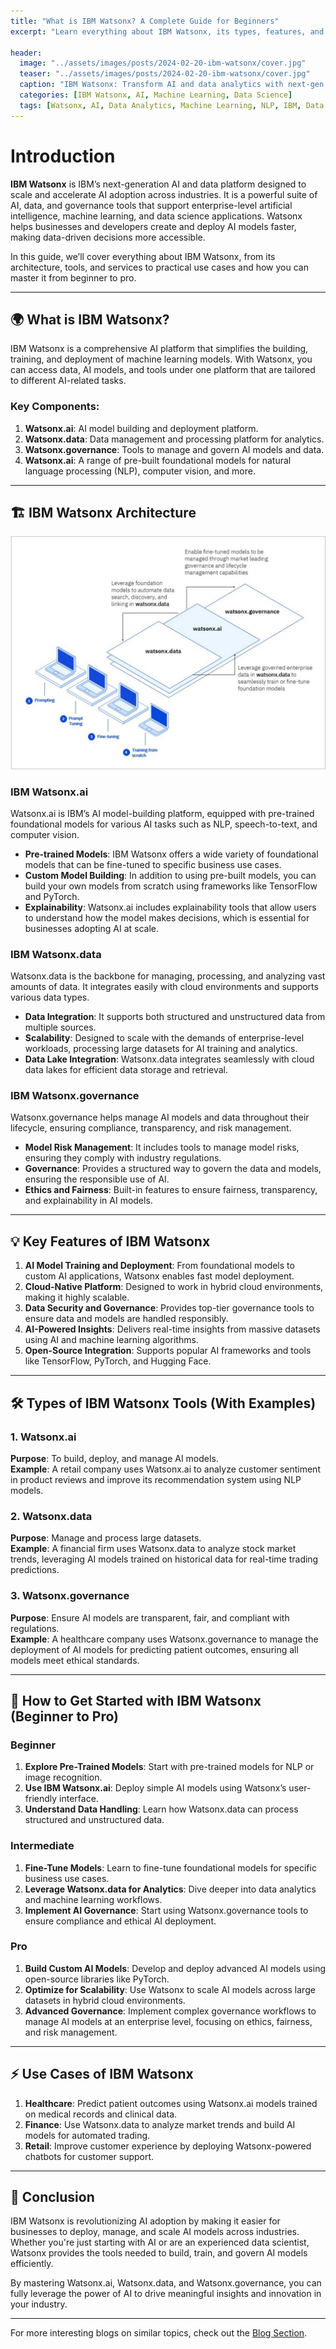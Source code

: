```yaml
---
title: "What is IBM Watsonx? A Complete Guide for Beginners"
excerpt: "Learn everything about IBM Watsonx, its types, features, and use cases, explained simply for beginners to advanced users."
 
header:
  image: "../assets/images/posts/2024-02-20-ibm-watsonx/cover.jpg"
  teaser: "../assets/images/posts/2024-02-20-ibm-watsonx/cover.jpg"
  caption: "IBM Watsonx: Transform AI and data analytics with next-gen tools. - Abdul Rahman"
  categories: [IBM Watsonx, AI, Machine Learning, Data Science]
  tags: [Watsonx, AI, Data Analytics, Machine Learning, NLP, IBM, Data Science]
---
```


# Introduction

**IBM Watsonx** is IBM’s next-generation AI and data platform designed to scale and accelerate AI adoption across industries. It is a powerful suite of AI, data, and governance tools that support enterprise-level artificial intelligence, machine learning, and data science applications. Watsonx helps businesses and developers create and deploy AI models faster, making data-driven decisions more accessible.

In this guide, we’ll cover everything about IBM Watsonx, from its architecture, tools, and services to practical use cases and how you can master it from beginner to pro.

---

## 🌍 What is IBM Watsonx?

IBM Watsonx is a comprehensive AI platform that simplifies the building, training, and deployment of machine learning models. With Watsonx, you can access data, AI models, and tools under one platform that are tailored to different AI-related tasks.

### Key Components:
1. **Watsonx.ai**: AI model building and deployment platform.
2. **Watsonx.data**: Data management and processing platform for analytics.
3. **Watsonx.governance**: Tools to manage and govern AI models and data.
4. **Watsonx.ai**: A range of pre-built foundational models for natural language processing (NLP), computer vision, and more.

---

## 🏗️ IBM Watsonx Architecture

![](../assets/images/posts/2024-02-20-ibm-watsonx/1.jpg)

### IBM Watsonx.ai

Watsonx.ai is IBM’s AI model-building platform, equipped with pre-trained foundational models for various AI tasks such as NLP, speech-to-text, and computer vision.

- **Pre-trained Models**: IBM Watsonx offers a wide variety of foundational models that can be fine-tuned to specific business use cases.
- **Custom Model Building**: In addition to using pre-built models, you can build your own models from scratch using frameworks like TensorFlow and PyTorch.
- **Explainability**: Watsonx.ai includes explainability tools that allow users to understand how the model makes decisions, which is essential for businesses adopting AI at scale.

### IBM Watsonx.data

Watsonx.data is the backbone for managing, processing, and analyzing vast amounts of data. It integrates easily with cloud environments and supports various data types.

- **Data Integration**: It supports both structured and unstructured data from multiple sources.
- **Scalability**: Designed to scale with the demands of enterprise-level workloads, processing large datasets for AI training and analytics.
- **Data Lake Integration**: Watsonx.data integrates seamlessly with cloud data lakes for efficient data storage and retrieval.

### IBM Watsonx.governance

Watsonx.governance helps manage AI models and data throughout their lifecycle, ensuring compliance, transparency, and risk management.

- **Model Risk Management**: It includes tools to manage model risks, ensuring they comply with industry regulations.
- **Governance**: Provides a structured way to govern the data and models, ensuring the responsible use of AI.
- **Ethics and Fairness**: Built-in features to ensure fairness, transparency, and explainability in AI models.

---

## 💡 Key Features of IBM Watsonx

1. **AI Model Training and Deployment**: From foundational models to custom AI applications, Watsonx enables fast model deployment.
2. **Cloud-Native Platform**: Designed to work in hybrid cloud environments, making it highly scalable.
3. **Data Security and Governance**: Provides top-tier governance tools to ensure data and models are handled responsibly.
4. **AI-Powered Insights**: Delivers real-time insights from massive datasets using AI and machine learning algorithms.
5. **Open-Source Integration**: Supports popular AI frameworks and tools like TensorFlow, PyTorch, and Hugging Face.

---

## 🛠️ Types of IBM Watsonx Tools (With Examples)

### 1. Watsonx.ai

**Purpose**: To build, deploy, and manage AI models.  
**Example**: A retail company uses Watsonx.ai to analyze customer sentiment in product reviews and improve its recommendation system using NLP models.

### 2. Watsonx.data

**Purpose**: Manage and process large datasets.  
**Example**: A financial firm uses Watsonx.data to analyze stock market trends, leveraging AI models trained on historical data for real-time trading predictions.

### 3. Watsonx.governance

**Purpose**: Ensure AI models are transparent, fair, and compliant with regulations.  
**Example**: A healthcare company uses Watsonx.governance to manage the deployment of AI models for predicting patient outcomes, ensuring all models meet ethical standards.

---

## 🚀 How to Get Started with IBM Watsonx (Beginner to Pro)

### Beginner

1. **Explore Pre-Trained Models**: Start with pre-trained models for NLP or image recognition.
2. **Use IBM Watsonx.ai**: Deploy simple AI models using Watsonx’s user-friendly interface.
3. **Understand Data Handling**: Learn how Watsonx.data can process structured and unstructured data.

### Intermediate

1. **Fine-Tune Models**: Learn to fine-tune foundational models for specific business use cases.
2. **Leverage Watsonx.data for Analytics**: Dive deeper into data analytics and machine learning workflows.
3. **Implement AI Governance**: Start using Watsonx.governance tools to ensure compliance and ethical AI deployment.

### Pro

1. **Build Custom AI Models**: Develop and deploy advanced AI models using open-source libraries like PyTorch.
2. **Optimize for Scalability**: Use Watsonx to scale AI models across large datasets in hybrid cloud environments.
3. **Advanced Governance**: Implement complex governance workflows to manage AI models at an enterprise level, focusing on ethics, fairness, and risk management.

---

## ⚡ Use Cases of IBM Watsonx

1. **Healthcare**: Predict patient outcomes using Watsonx.ai models trained on medical records and clinical data.
2. **Finance**: Use Watsonx.data to analyze market trends and build AI models for automated trading.
3. **Retail**: Improve customer experience by deploying Watsonx-powered chatbots for customer support.

---

## 🚀 Conclusion

IBM Watsonx is revolutionizing AI adoption by making it easier for businesses to deploy, manage, and scale AI models across industries. Whether you're just starting with AI or are an experienced data scientist, Watsonx provides the tools needed to build, train, and govern AI models efficiently.

By mastering Watsonx.ai, Watsonx.data, and Watsonx.governance, you can fully leverage the power of AI to drive meaningful insights and innovation in your industry.

---

For more interesting blogs on similar topics, check out the [Blog Section](https://abdulrahmanh.com/blog).



 
